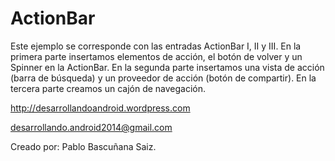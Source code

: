 ActionBar
=========

Este ejemplo se corresponde con las entradas ActionBar I, II y III.
En la primera parte insertamos elementos de acción, el botón de volver y un Spinner en la ActionBar.
En la segunda parte insertamos una vista de acción (barra de búsqueda) y un proveedor de acción (botón de compartir).
En la tercera parte creamos un cajón de navegación.

http://desarrollandoandroid.wordpress.com

desarrollando.android2014@gmail.com

Creado por: Pablo Bascuñana Saiz.
